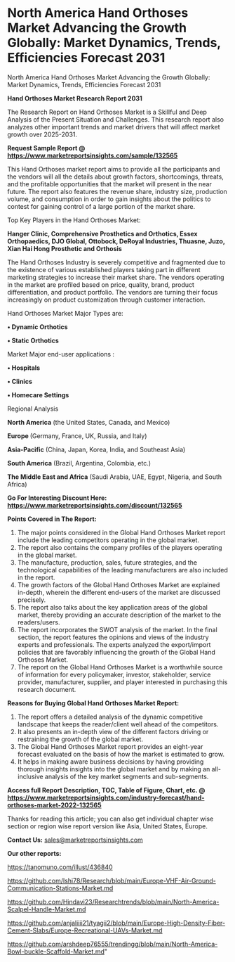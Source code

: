 # North America Hand Orthoses Market Advancing the Growth Globally: Market Dynamics, Trends, Efficiencies Forecast 2031
 North America Hand Orthoses Market Advancing the Growth Globally: Market Dynamics, Trends, Efficiencies Forecast 2031

<strong>Hand Orthoses Market Research Report 2031</strong>

The Research Report on Hand Orthoses Market is a Skillful and Deep Analysis of the Present Situation and Challenges. This research report also analyzes other important trends and market drivers that will affect market growth over 2025-2031.

<strong>Request Sample Report @ <a href=https://www.marketreportsinsights.com/sample/132565>https://www.marketreportsinsights.com/sample/132565</a></strong>

This Hand Orthoses market report aims to provide all the participants and the vendors will all the details about growth factors, shortcomings, threats, and the profitable opportunities that the market will present in the near future. The report also features the revenue share, industry size, production volume, and consumption in order to gain insights about the politics to contest for gaining control of a large portion of the market share.

Top Key Players in the Hand Orthoses Market:

<strong>Hanger Clinic, Comprehensive Prosthetics and Orthotics, Essex Orthopaedics, DJO Global, Ottobock, DeRoyal Industries, Thuasne, Juzo, Xian Hai Hong Prosthetic and Orthosis</strong>

The Hand Orthoses Industry is severely competitive and fragmented due to the existence of various established players taking part in different marketing strategies to increase their market share. The vendors operating in the market are profiled based on price, quality, brand, product differentiation, and product portfolio. The vendors are turning their focus increasingly on product customization through customer interaction.

Hand Orthoses Market Major Types are:

<strong>• Dynamic Orthotics

• Static Orthotics</strong>

Market Major end-user applications :

<strong>• Hospitals

• Clinics

• Homecare Settings</strong>

Regional Analysis

</u><strong><b>North America</b></strong> (the United States, Canada, and Mexico)

<strong><b>Europe </b></strong>(Germany, France, UK, Russia, and Italy)

<strong><b>Asia-Pacific</b></strong> (China, Japan, Korea, India, and Southeast Asia)

<strong><b>South America</b></strong> (Brazil, Argentina, Colombia, etc.)

<strong><b>The Middle East and Africa</b></strong> (Saudi Arabia, UAE, Egypt, Nigeria, and South Africa)

<strong>Go For Interesting Discount Here: <a href=https://www.marketreportsinsights.com/discount/132565>https://www.marketreportsinsights.com/discount/132565</a></strong>

<strong>Points Covered in The Report:</strong>
<ol>
  <li>The major points considered in the Global Hand Orthoses Market report include the leading competitors operating in the global market.</li>
  <li>The report also contains the company profiles of the players operating in the global market.</li>
  <li>The manufacture, production, sales, future strategies, and the technological capabilities of the leading manufacturers are also included in the report.</li>
  <li>The growth factors of the Global Hand Orthoses Market are explained in-depth, wherein the different end-users of the market are discussed precisely.</li>
  <li>The report also talks about the key application areas of the global market, thereby providing an accurate description of the market to the readers/users.</li>
  <li>The report incorporates the SWOT analysis of the market. In the final section, the report features the opinions and views of the industry experts and professionals. The experts analyzed the export/import policies that are favorably influencing the growth of the Global Hand Orthoses Market.</li>
  <li>The report on the Global Hand Orthoses Market is a worthwhile source of information for every policymaker, investor, stakeholder, service provider, manufacturer, supplier, and player interested in purchasing this research document.</li>
</ol>
<strong>Reasons for Buying Global Hand Orthoses Market Report:</strong>

<ol>
  <li>The report offers a detailed analysis of the dynamic competitive landscape that keeps the reader/client well ahead of the competitors.</li>
  <li>It also presents an in-depth view of the different factors driving or restraining the growth of the global market.</li>
  <li>The Global Hand Orthoses Market report provides an eight-year forecast evaluated on the basis of how the market is estimated to grow.</li>
  <li>It helps in making aware business decisions by having providing thorough insights insights into the global market and by making an all-inclusive analysis of the key market segments and sub-segments.</li>
</ol>
<strong>Access full Report Description, TOC, Table of Figure, Chart, etc. @ <a href=https://www.marketreportsinsights.com/industry-forecast/hand-orthoses-market-2022-132565>https://www.marketreportsinsights.com/industry-forecast/hand-orthoses-market-2022-132565</a></strong>


Thanks for reading this article; you can also get individual chapter wise section or region wise report version like Asia, United States, Europe.

<strong>Contact Us:</strong>
sales@marketreportsinsights.com

<strong>Our other reports:</strong>

<a href=https://tanomuno.com/illust/436840>https://tanomuno.com/illust/436840</a>

<a href=https://github.com/Ishi78/Research/blob/main/Europe-VHF-Air-Ground-Communication-Stations-Market.md>https://github.com/Ishi78/Research/blob/main/Europe-VHF-Air-Ground-Communication-Stations-Market.md</a>

<a href=https://github.com/Hindavi23/Researchtrends/blob/main/North-America-Scalpel-Handle-Market.md>https://github.com/Hindavi23/Researchtrends/blob/main/North-America-Scalpel-Handle-Market.md</a>

<a href=https://github.com/anjaliiii21/tyagii2/blob/main/Europe-High-Density-Fiber-Cement-Slabs/Europe-Recreational-UAVs-Market.md>https://github.com/anjaliiii21/tyagii2/blob/main/Europe-High-Density-Fiber-Cement-Slabs/Europe-Recreational-UAVs-Market.md</a>

<a href=https://github.com/arshdeep76555/trendingg/blob/main/North-America-Bowl-buckle-Scaffold-Market.md>https://github.com/arshdeep76555/trendingg/blob/main/North-America-Bowl-buckle-Scaffold-Market.md</a>"
